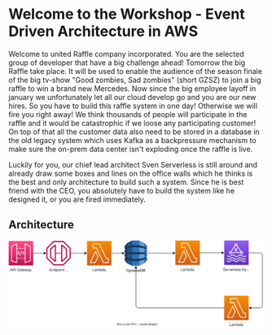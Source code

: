 # Welcome to the Workshop - Event Driven Architecture in AWS

Welcome to united Raffle company incorporated. You are the selected group of developer that have a big challenge ahead! Tomorrow the big Raffle take place. It will be used to enable the audience of the season finale of the big tv-show "Good zombies, Sad zombies" (short GZSZ) to join a big raffle to win a brand new Mercedes.
Now since the big employee layoff in january we unfortunately let all our cloud develop go and you are our new hires. So you have to build this raffle system in one day! Otherwise we will fire you right away!
We think thousands of people will participate in the raffle and it would be catastrophic if we loose any participating customer!
On top of that all the customer data also need to be stored in a database in the old legacy system which uses Kafka as a backpressure mechanism to make sure the on-prem data center isn't exploding once the raffle is live.

Luckily for you, our chief lead architect Sven Serverless is still around and already draw some boxes and lines on the office walls which he thinks is the best and only architecture to build such a system.
Since he is best friend with the CEO, you absolutely have to build the system like he designed it, or you are fired immediately.

## Architecture

![Architecture](./architecture.drawio.svg)
